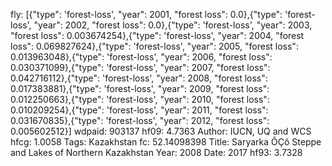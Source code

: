 fly: [{"type": 'forest-loss', "year": 2001, "forest loss": 0.0},{"type": 'forest-loss', "year": 2002, "forest loss": 0.0},{"type": 'forest-loss', "year": 2003, "forest loss": 0.003674254},{"type": 'forest-loss', "year": 2004, "forest loss": 0.069827624},{"type": 'forest-loss', "year": 2005, "forest loss": 0.013963048},{"type": 'forest-loss', "year": 2006, "forest loss": 0.030371099},{"type": 'forest-loss', "year": 2007, "forest loss": 0.042716112},{"type": 'forest-loss', "year": 2008, "forest loss": 0.017383881},{"type": 'forest-loss', "year": 2009, "forest loss": 0.012250663},{"type": 'forest-loss', "year": 2010, "forest loss": 0.010209254},{"type": 'forest-loss', "year": 2011, "forest loss": 0.031670835},{"type": 'forest-loss', "year": 2012, "forest loss": 0.005602512}]
wdpaid: 903137
hf09: 4.7363
Author: IUCN, UQ and WCS
hfcg: 1.0058
Tags: Kazakhstan
fc: 52.14098398
Title: Saryarka ÔÇô Steppe and Lakes of Northern Kazakhstan
Year: 2008
Date: 2017
hf93: 3.7328
